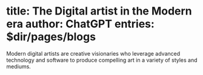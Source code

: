 title: The Digital artist in the Modern era
author: ChatGPT
entries: $dir/pages/blogs
===
Modern digital artists are creative visionaries who leverage advanced technology and software to produce compelling art in a variety of styles and mediums.